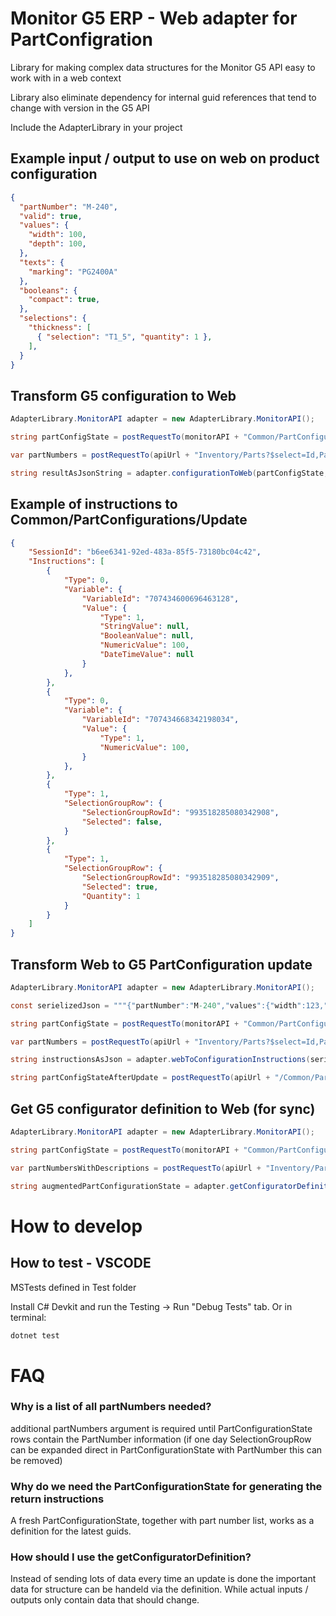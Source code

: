 # Monitor G5 ERP - Web adapter for PartConfigration
Library for making complex data structures for the Monitor G5 API easy to work with in a web context

Library also eliminate dependency for internal guid references that tend to change with version in the G5 API

Include the AdapterLibrary in your project

## Example input / output to use on web on product configuration
```json
{
  "partNumber": "M-240",
  "valid": true,
  "values": {
    "width": 100,
    "depth": 100,
  },
  "texts": {
    "marking": "PG2400A"
  },
  "booleans": {
    "compact": true,
  },
  "selections": {
    "thickness": [ 
      { "selection": "T1_5", "quantity": 1 },
    ],
  }
}
```

## Transform G5 configuration to Web
```C#
AdapterLibrary.MonitorAPI adapter = new AdapterLibrary.MonitorAPI();

string partConfigState = postRequestTo(monitorAPI + "Common/PartConfigurations/Get", args); 

var partNumbers = postRequestTo(apiUrl + "Inventory/Parts?$select=Id,PartNumber", args);

string resultAsJsonString = adapter.configurationToWeb(partConfigState, partNumbers);

```

## Example of instructions to Common/PartConfigurations/Update
```json
{
    "SessionId": "b6ee6341-92ed-483a-85f5-73180bc04c42",
    "Instructions": [
        {
            "Type": 0,
            "Variable": {
                "VariableId": "707434600696463128",
                "Value": {
                    "Type": 1,
                    "StringValue": null,
                    "BooleanValue": null,
                    "NumericValue": 100,
                    "DateTimeValue": null
                }
            },
        },
        {
            "Type": 0,
            "Variable": {
                "VariableId": "707434668342198034",
                "Value": {
                    "Type": 1,
                    "NumericValue": 100,
                }
            },
        },
        {
            "Type": 1,
            "SelectionGroupRow": {
                "SelectionGroupRowId": "993518285080342908",
                "Selected": false,
            }
        },
        {
            "Type": 1,
            "SelectionGroupRow": {
                "SelectionGroupRowId": "993518285080342909",
                "Selected": true,
                "Quantity": 1
            }
        }
    ]
}
```

## Transform Web to G5 PartConfiguration update
```C#
AdapterLibrary.MonitorAPI adapter = new AdapterLibrary.MonitorAPI();

const serielizedJson = """{"partNumber":"M-240","values":{"width":123,"depth":456},"texts":{"marking":"PG2400A"},"selections":{"thickness":["T1_5"]}}""";

string partConfigState = postRequestTo(monitorAPI + "Common/PartConfigurations/Get"); 

var partNumbers = postRequestTo(apiUrl + "Inventory/Parts?$select=Id,PartNumber");

string instructionsAsJson = adapter.webToConfigurationInstructions(serielizedJson, sessionId, partConfigStateResponse, partNumbersResponse);

string partConfigStateAfterUpdate = postRequestTo(apiUrl + "/Common/PartConfigurations/Update", instructionsAsJson)

```

## Get G5 configurator definition to Web (for sync)
```C#
AdapterLibrary.MonitorAPI adapter = new AdapterLibrary.MonitorAPI();

string partConfigState = postRequestTo(monitorAPI + "Common/PartConfigurations/Get", args); 

var partNumbersWithDescriptions = postRequestTo(apiUrl + "Inventory/Parts?$select=Id,PartNumber,Description", args); // Include Description to use with SelectionGroup row labels

string augmentedPartConfigurationState = adapter.getConfiguratorDefinition(partConfigState, partNumbersWithDescriptions);

```

# How to develop


## How to test - VSCODE

MSTests defined in Test folder

Install C# Devkit and run the Testing -> Run "Debug Tests" tab. Or in terminal:

```sh
dotnet test
```


# FAQ

### Why is a list of all partNumbers needed?
additional partNumbers argument is required until PartConfigurationState rows contain the PartNumber information (if one day SelectionGroupRow can be expanded direct in PartConfigurationState with PartNumber this can be removed)

### Why do we need the PartConfigurationState for generating the return instructions
A fresh PartConfigurationState, together with part number list, works as a definition for the latest guids.

### How should I use the getConfiguratorDefinition?
Instead of sending lots of data every time an update is done the important data for structure can be handeld via the definition. While actual inputs / outputs only contain data that should change.


